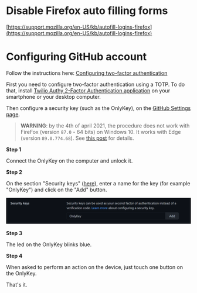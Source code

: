 
# Disable Firefox auto filling forms

[https://support.mozilla.org/en-US/kb/autofill-logins-firefox](https://support.mozilla.org/en-US/kb/autofill-logins-firefox)

# Configuring GitHub account

Follow the instructions here: [Configuring two-factor authentication](https://docs.github.com/en/github/authenticating-to-github/configuring-two-factor-authentication#configuring-two-factor-authentication-using-fido-u2f)

First you need to configure two-factor authentication using a TOTP. To do that, install [Twilio Authy 2-Factor Authentication application](https://authy.com/download/) on your smartphone or your desktop computer.

Then configure a security key (such as the OnlyKey), on the [GitHub Settings page](https://github.com/settings/two_factor_authentication/configure).

> **WARNING**: by the 4th of april 2021, the procedure does not work with FireFox (version `87.0` - 64 bits) on Windows 10. It works with Edge (version `89.0.774.68`). See [this post](https://onlykey.discourse.group/t/github-security-key-fido2-webauthn-fails-on-windows-10/143?u=denis.beurive) for details.

**Step 1**

Connect the OnlyKey on the computer and unlock it.

**Step 2**

On the section "Security keys" ([here]((https://github.com/settings/two_factor_authentication/configure))), enter a name for the key (for example "OnlyKey") and click on the "Add" button.

![](images/settings-security-keys.png)

**Step 3**

The led on the OnlyKey blinks blue.

**Step 4**

When asked to perform an action on the device, just touch one button on the OnlyKey.

That's it.



